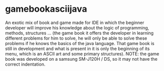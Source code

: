 # gamebookasciijava
An exotic mix of book and game made for IDE in which the beginner developer will improve his knowledge about the logic of programming, methods, structures ...
(the game book it offers the developer in learning different problems for him to solve, he will only be able to solve these problems if he knows the basics of the java language. That game book is still in development and what is present in it is only the beginning of its menu, which is an ASCII art and some primary structures).
    NOTE:  the game book was developed on a samsung SM-J120H / DS, so it may not have the correct indentation.



